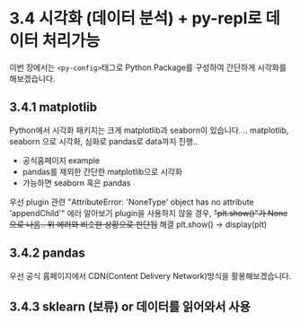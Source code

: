# 3.4 시각화 (데이터 분석) + py-repl로 데이터 처리가능
이번 장에서는 `<py-config>`태그로 Python Package를 구성하여 간단하게 시각화를 해보겠습니다.

## 3.4.1 matplotlib
Python에서 시각화 패키지는 크게 matplotlib과 seaborn이 있습니다.
..
matplotlib, seaborn 으로 시각화, 심화로 pandas로 data까지 진행..

- 공식홈페이지 example
- pandas를 제외한 간단한 matplotlib으로 시각화
- 가능하면 seaborn 혹은 pandas

우선 plugin 관련 "AttributeError: 'NoneType' object has no attribute 'appendChild'" 에러 알아보기
plugin을 사용하지 않을 경우, ~~"plt.show()"가 None으로 나옴.. 위 에러와 비슷한 상황으로 판단됨~~ 해결 plt.show() -> display(plt)

## 3.4.2 pandas



<!-- package가 부담스러울 경우 테스트 용 -->
우선 공식 홈페이지에서 CDN(Content Delivery Network)방식을 활용해보겠습니다.
## 3.4.3 sklearn (보류) or 데이터를 읽어와서 사용
